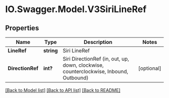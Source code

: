 # IO.Swagger.Model.V3SiriLineRef
## Properties

Name | Type | Description | Notes
------------ | ------------- | ------------- | -------------
**LineRef** | **string** | Siri LineRef | 
**DirectionRef** | **int?** | Siri DirectionRef  (in, out, up, down, clockwise, counterclockwise, Inbound, Outbound) | [optional] 

[[Back to Model list]](../README.md#documentation-for-models) [[Back to API list]](../README.md#documentation-for-api-endpoints) [[Back to README]](../README.md)

